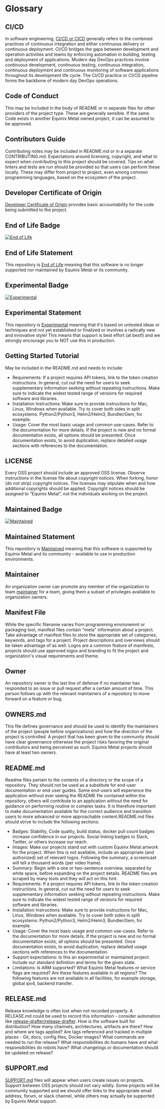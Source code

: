 # Glossary

## CI/CD

In software engineering, [CI/CD or CICD](https://en.wikipedia.org/wiki/CI/CD) generally refers to the combined practices of continuous integration and either continuous delivery or continuous deployment. CI/CD bridges the gaps between development and operation activities and teams by enforcing automation in building, testing and deployment of applications. Modern day DevOps practices involve continuous development, continuous testing, continuous integration, continuous deployment and continuous monitoring of software applications throughout its development life cycle. The CI/CD practice or CI/CD pipeline forms the backbone of modern day DevOps operations.

## Code of Conduct

This may be included in the body of README or in separate files for other providers of the project type. These are generally sensible. If the same Code exists in another Equinix Metal owned project, it can be assumed to be approved.

## Contributors Guide

Contributing notes may be included in README.md or in a separate CONTRIBUTING.md.  Expectations around licensing, copyright, and what to expect when contributing to this project should be covered. Tips on what linters and tests are run should be provided so that users can perform these locally. These may differ from project to project, even among common programming languages, based on the ecosystem of the project.

## Developer Certificate of Origin

[Developer Certificate of Origin](https://github.com/apps/dco) provides basic accountability for the code being submitted to the project.

## End of Life Badge

[![End of Life](https://img.shields.io/badge/Stability-EndOfLife-black.svg)](end-of-life-statement.md#end-of-life-statements)

## End of Life Statement

This repository is [End of Life](end-of-life-statement.md) meaning that this software is no longer supported nor maintained by Equinix Metal or its community.

## Experimental Badge

[![Experimental](https://img.shields.io/badge/Stability-Experimental-red.svg)](experimental-statement.md#experimental-statement)

## Experimental Statement

This repository is [Experimental](experimental-statement.md) meaning that it's based on untested ideas or techniques and not yet established or finalized or involves a radically new and innovative style! This means that support is best effort (at best!) and we strongly encourage you to NOT use this in production.

## Getting Started Tutorial

May be included in the README.md and needs to include:

* Requirements: If a project requires API tokens, link to the token creation instructions. In general, cut out the need for users to seek supplementary information seeking without repeating instructions. Make sure to indicate the widest tested range of versions for required software and libraries.
* Installation Instructions: Make sure to provide instructions for Mac, Linux, Windows when available. Try to cover both sides in split ecosystems: Python2/Python3, Helm2/Helm3, Bundler/Gem, for example.
* Usage: Cover the most basic usage and common use-cases. Refer to the documentation for more details. If the project is new and no formal documentation exists, all options should be presented. Once documentation exists, to avoid duplication, replace detailed usage sections with references to the documentation.

## LICENSE

Every OSS project should include an approved OSS license. Observe instructions in the license file about copyright notices. When forking, honor (do not strip) copyright notices. The licenses may stipulate when and how additional copyrights should be applied.  Copyright notices should be assigned to “Equinix Metal”, not the individuals working on the project.

## Maintained Badge

[![Maintained](https://img.shields.io/badge/Stability-Maintained-green.svg)](maintained-statement.md#maintained-statements)

## Maintained Statement

This repository is [Maintained](maintained-statement.md) meaning that this software is supported by Equinix Metal and its community - available to use in production environments.

## Maintainer

An organization owner can promote any member of the organization to team [maintainer](https://docs.github.com/en/github/setting-up-and-managing-organizations-and-teams/giving-team-maintainer-permissions-to-an-organization-member) for a team, giving them a subset of privileges available to organization owners.

## Manifest File

While the specific filename varies from programming environemnt or packaging tool, manifest files contain "meta" information about a project. Take advantage of manifest files to store the appropriate set of categories, keywords, and tags for a project. Project descriptions and overviews should be taken advantage of as well. Logos are a common feature of manifests, projects should use approved logos and branding to fit the project and organization's visual requirements and theme.

## Owner

An repository owner is the last line of defense if no maintainer has responded to an issue or pull request after a certain amount of time. This person follows up with the relevant maintainers of a repository to move forward on a feature or bug.  

## OWNERS.md

This file defines governance and should be used to identify the maintainers of the project (people before organizations) and how the direction of the project is controlled. A project that has been given to the community should have clear governance otherwise the project risks favoring the original contributors and being perceived as such. Equinix Metal projects should have at least two owners.

## README.md

Readme files pertain to the contents of a directory or the scope of a repository. They should not be used as a substitute for end-user documentation or end-user guides.  Some end-users will experience the application without ever seeing the README file contained within the repository, others will contribute to an application without the need for guidance on performing routine or complex tasks.  It is therefore important to make documentation available for the correct audience and transition users to more advanced or more approachable content.README.md files should strive to include the following sections:

* Badges: Stability, Code quality, build status, docker pull count badges increase confidence in our projects. Social linking badges to Slack, Twitter, or others increase our reach.
* Images: Make our projects stand out with custom Equinix Metal artwork for the project. When this is not available, include an appropriate (and authorized) set of relevant logos. Following the summary, a screencast will tell a thousand words (per video frame).
* Summary: Begin with a one or two-sentence overview, separated by white space, before expanding on the project details. README files are scraped by many tools and they will act on this hint.
* Requirements: If a project requires API tokens, link to the token creation instructions. In general, cut out the need for users to seek supplementary information seeking without repeating instructions. Make sure to indicate the widest tested range of versions for required software and libraries.
* Installation Instructions: Make sure to provide instructions for Mac, Linux, Windows when available. Try to cover both sides in split ecosystems: Python2/Python3, Helm2/Helm3, Bundler/Gem, for example.
* Usage: Cover the most basic usage and common use-cases. Refer to the documentation for more details. If the project is new and no formal documentation exists, all options should be presented. Once documentation exists, to avoid duplication, replace detailed usage sections with references to the documentation.
* Support expectations: Is this an experimental or maintained project.  Include our standard definition and terms for the given state.
* Limitations: Is ARM supported? What Equinix Metal features or service flags are required? Are these features available in all regions? The following features are not available in all facilities, for example storage, global ipv4, backend transfer.

## RELEASE.md

Release knowledge is often lost when not recorded properly. A RELEASE.md could be used to record this information - consider automation like [release-drafter/release-drafter](https://github.com/release-drafter/release-drafter). How is the software built for distribution? How many channels, architectures, artifacts are there? How and where are tags applied? Are tags referenced and tracked in multiple places - Git, docs, config files, Docker images? What commands are needed to run the release? What responsibilities do humans have and what responsibilities do robots have? What changelogs or documentation should be updated on release?

## SUPPORT.md

[SUPPORT.md](https://help.github.com/en/github/building-a-strong-community/adding-support-resources-to-your-project) files will appear when users create issues on projects.  Support between OSS projects should not vary wildly. Some projects will be community supported and we should offer links to the appropriate email address, forum, or slack channel, while others may actually be supported by Equinix Metal support.
